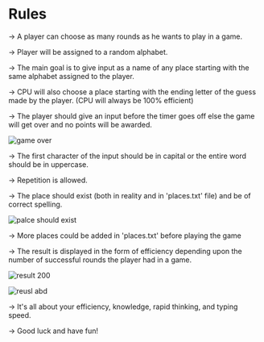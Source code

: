 # Rules

-> A player can choose as many rounds as he wants to play in a game.

-> Player will be assigned to a random alphabet.

-> The main goal is to give input as a name of any place starting with the same alphabet assigned to the player.

-> CPU will also choose a place starting with the ending letter of the guess made by the player. (CPU will always be 100% efficient)

-> The player should give an input before the timer goes off else the game will get over and no points will be awarded.


![game over](https://user-images.githubusercontent.com/89451392/132459591-fcb27d86-9acb-4f42-89c1-9e7d6bbce8e6.png)


-> The first character of the input should be in capital or the entire word should be in uppercase.

-> Repetition is allowed.

-> The place should exist (both in reality and in 'places.txt' file) and be of correct spelling.


![palce should exist](https://user-images.githubusercontent.com/89451392/132459748-27e8460a-0125-4852-b999-918a4bdfec12.png)


-> More places could be added in 'places.txt' before playing the game

-> The result is displayed in the form of efficiency depending upon the number of successful rounds the player had in a game.


![result 200](https://user-images.githubusercontent.com/89451392/132459780-23612321-5095-43a0-acf3-717ddc9e33c7.png)


![reusl abd](https://user-images.githubusercontent.com/89451392/132459794-f2acc6b4-5c97-487e-9b5a-0a75b2274e24.png)


-> It's all about your efficiency, knowledge, rapid thinking, and typing speed.

-> Good luck and have fun!
